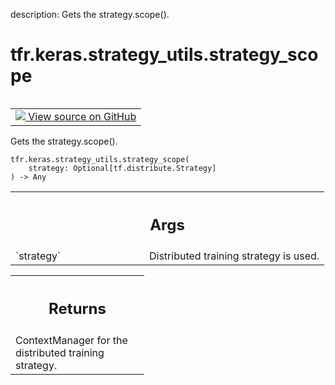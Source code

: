 description: Gets the strategy.scope().

<div itemscope itemtype="http://developers.google.com/ReferenceObject">
<meta itemprop="name" content="tfr.keras.strategy_utils.strategy_scope" />
<meta itemprop="path" content="Stable" />
</div>

# tfr.keras.strategy_utils.strategy_scope

<!-- Insert buttons and diff -->

<table class="tfo-notebook-buttons tfo-api nocontent" align="left">
<td>
  <a target="_blank" href="https://github.com/tensorflow/ranking/tree/master/tensorflow_ranking/python/keras/strategy_utils.py#L77-L89">
    <img src="https://www.tensorflow.org/images/GitHub-Mark-32px.png" />
    View source on GitHub
  </a>
</td>
</table>

Gets the strategy.scope().

<pre class="devsite-click-to-copy prettyprint lang-py tfo-signature-link">
<code>tfr.keras.strategy_utils.strategy_scope(
    strategy: Optional[tf.distribute.Strategy]
) -> Any
</code></pre>

<!-- Placeholder for "Used in" -->
<!-- Tabular view -->

 <table class="responsive fixed orange">
<colgroup><col width="214px"><col></colgroup>
<tr><th colspan="2"><h2 class="add-link">Args</h2></th></tr>

<tr>
<td>
`strategy`
</td>
<td>
Distributed training strategy is used.
</td>
</tr>
</table>

<!-- Tabular view -->

 <table class="responsive fixed orange">
<colgroup><col width="214px"><col></colgroup>
<tr><th colspan="2"><h2 class="add-link">Returns</h2></th></tr>
<tr class="alt">
<td colspan="2">
ContextManager for the distributed training strategy.
</td>
</tr>

</table>
